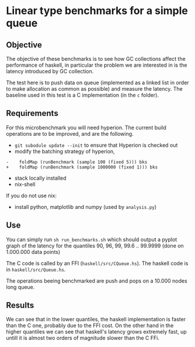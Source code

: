 # Linear type benchmarks for a simple queue

## Objective

The objective of these benchmarks is to see how GC collections affect the
performance of haskell, in particular the problem we are interested in is the latency
introduced by GC collection.

The test here is to push data on queue (implemented as a linked list in order to make
allocation as common as possible) and measure the latency. The baseline used in this test is
a C implementation (in the `c` folder).

## Requirements

For this microbenchmark you will need hyperion. 
The current build operations are to be improved, and are the following.

* `git subodule update --init` to ensure that Hyperion is checked out
* modify the batching strategy of hyperion, 
```
-    foldMap (runBenchmark (sample 100 (fixed 5))) bks
+    foldMap (runBenchmark (sample 1000000 (fixed 1))) bks
```
* stack locally installed
* nix-shell

If you do not use nix:

* install python, matplotlib and numpy (used by `analysis.py`)

## Use

You can simply run `sh run_benchmarks.sh` which should output a pyplot graph
of the latency for the quantiles 90, 96, 99, 99.6 .. 99.9999 (done on 1.000.000 data points)

The C code is called by an FFI (`haskell/src/CQueue.hs`). 
The haskell code is in `haskell/src/Queue.hs`. 

The operations beeing benchmarked are push and pops on a 10.000 nodes long queue.

## Results

We can see that in the lower quantiles, the haskell implementation  is faster than the C one,
probably due to the FFI cost. 
On the other hand in the higher quantiles we can see that haskell's latency grows extremely
fast, up untill it is almost two orders of magnitude slower than the C FFi.
